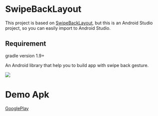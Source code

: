 SwipeBackLayout
===

This project is based on [SwipeBackLayout](https://github.com/Issacw0ng/SwipeBackLayout), but this is an Android Studio project, so you can easily import to Android Studio.

## Requirement
gradle version 1.9+

An Android library that help you to build app with swipe back gesture.


![](https://github.com/Issacw0ng/SwipeBackLayout/blob/master/art/screenshot.png?raw=true)


Demo Apk
===
[GooglePlay](https://play.google.com/store/apps/details?id=me.imid.swipebacklayout.demo)
